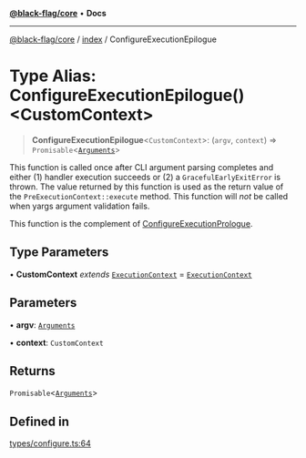 [**@black-flag/core**](../../README.md) • **Docs**

***

[@black-flag/core](../../README.md) / [index](../README.md) / ConfigureExecutionEpilogue

# Type Alias: ConfigureExecutionEpilogue()\<CustomContext\>

> **ConfigureExecutionEpilogue**\<`CustomContext`\>: (`argv`, `context`) => `Promisable`\<[`Arguments`](Arguments.md)\>

This function is called once after CLI argument parsing completes and either
(1) handler execution succeeds or (2) a `GracefulEarlyExitError` is thrown.
The value returned by this function is used as the return value of the
`PreExecutionContext::execute` method. This function will _not_ be called
when yargs argument validation fails.

This function is the complement of [ConfigureExecutionPrologue](ConfigureExecutionPrologue.md).

## Type Parameters

• **CustomContext** *extends* [`ExecutionContext`](../../util/type-aliases/ExecutionContext.md) = [`ExecutionContext`](../../util/type-aliases/ExecutionContext.md)

## Parameters

• **argv**: [`Arguments`](Arguments.md)

• **context**: `CustomContext`

## Returns

`Promisable`\<[`Arguments`](Arguments.md)\>

## Defined in

[types/configure.ts:64](https://github.com/Xunnamius/black-flag/blob/20623d626b4c283cf81bd3e79356045673c5c3fb/types/configure.ts#L64)
